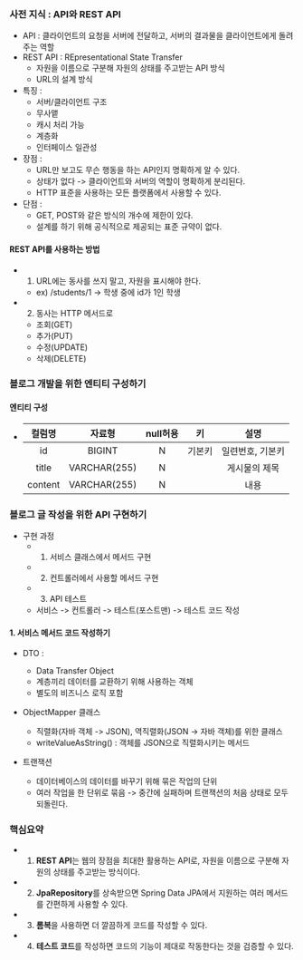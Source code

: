 ### 사전 지식 : API와 REST API

- API : 클라이언트의 요청을 서버에 전달하고, 서버의 결과물을 클라이언트에게 돌려주는 역할
- REST API : REpresentational State Transfer
  - 자원을 이름으로 구분해 자원의 상태를 주고받는 API 방식
  - URL의 설계 방식
- 특징 :
  - 서버/클라이언트 구조
  - 무사앹
  - 캐시 처리 가능
  - 계층화
  - 인터페이스 일관성
- 장점 :
  - URL만 보고도 무슨 행동을 하는 API인지 명확하게 알 수 있다.
  - 상태가 없다 -> 클라이언트와 서버의 역할이 명확하게 분리된다.
  - HTTP 표준을 사용하는 모든 플랫폼에서 사용할 수 있다.
- 단점 :
  - GET, POST와 같은 방식의 개수에 제한이 있다.
  - 설계를 하기 위해 공식적으로 제공되는 표준 규약이 없다.

#### REST API를 사용하는 방법

- 1. URL에는 동사를 쓰지 말고, 자원을 표시해야 한다.
  - ex) /students/1 -> 학생 중에 id가 1인 학생
- 2. 동사는 HTTP 메서드로
  - 조회(GET)
  - 추가(PUT)
  - 수정(UPDATE)
  - 삭제(DELETE)

### 블로그 개발을 위한 엔티티 구성하기

#### 엔티티 구성

- | 컬럼명  |    자료형    | null허용 |   키   |       설명       |
  | :-----: | :----------: | :------: | :----: | :--------------: |
  |   id    |    BIGINT    |    N     | 기본키 | 일련번호, 기본키 |
  |  title  | VARCHAR(255) |    N     |        |  게시물의 제목   |
  | content | VARCHAR(255) |    N     |        |       내용       |

### 블로그 글 작성을 위한 API 구현하기

- 구현 과정
  - 1. 서비스 클래스에서 메서드 구현
  - 2. 컨트롤러에서 사용할 메서드 구현
  - 3. API 테스트
  - 서비스 -> 컨트롤러 -> 테스트(포스트맨) -> 테스트 코드 작성

#### 1. 서비스 메서드 코드 작성하기

- DTO :

  - Data Transfer Object
  - 계층끼리 데이터를 교환하기 위해 사용하는 객체
  - 별도의 비즈니스 로직 포함

- ObjectMapper 클래스

  - 직렬화(자바 객체 -> JSON), 역직렬화(JSON -> 자바 객체)를 위한 클래스
  - writeValueAsString() : 객체를 JSON으로 직렬화시키는 메서드

- 트랜잭션
  - 데이터베이스의 데이터를 바꾸기 위해 묶은 작업의 단위
  - 여러 작업을 한 단위로 묶음 -> 중간에 실패하며 트랜잭션의 처음 상태로 모두 되돌린다.

### 핵심요약

- 1. **REST API**는 웹의 장점을 최대한 활용하는 API로, 자원을 이름으로 구분해 자원의 상태를 주고받는 방식이다.
- 2. **JpaRepository**를 상속받으면 Spring Data JPA에서 지원하는 여러 메서드를 간편하게 사용할 수 있다.
- 3. **롬복**을 사용하면 더 깔끔하게 코드를 작성할 수 있다.
- 4. **테스트 코드**를 작성하면 코드의 기능이 제대로 작동한다는 것을 검증할 수 있다.
